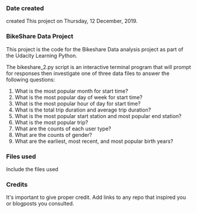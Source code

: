 ### Date created
created This project on Thursday, 12 December, 2019.

### **BikeShare Data Project**
This project is the code for the Bikeshare Data analysis project as part of the Udacity Learning Python.

The bikeshare_2.py script is an interactive terminal program that will prompt for responses then 
investigate one of three data files to answer the following questions:

1. What is the most popular month for start time?
2. What is the most popular day of week for start time?
3. What is the most popular hour of day for start time?
4. What is the total trip duration and average trip duration?
5. What is the most popular start station and most popular end station?
6. What is the most popular trip?
7. What are the counts of each user type?
8. What are the counts of gender?
9. What are the earliest, most recent, and most popular birth years?

### Files used
Include the files used

### Credits
It's important to give proper credit. Add links to any repo that inspired you or blogposts you consulted.

